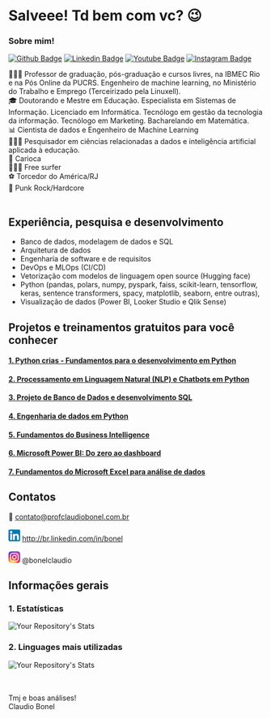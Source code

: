 # Salveee! Td bem com vc? 😉

<!--
**claudiobonel/claudiobonel** is a ✨ _special_ ✨ repository because its `README.md` (this file) appears on your GitHub profile.

Here are some ideas to get you started:

- 🔭 I’m currently working on ...
- 🌱 I’m currently learning ...
- 👯 I’m looking to collaborate on ...
- 🤔 I’m looking for help with ...
- 💬 Ask me about ...
- 📫 How to reach me: ...
- 😄 Pronouns: ...
- ⚡ Fun fact: ...
-->
### Sobre mim!

[![Github Badge](https://img.shields.io/badge/-Github-000?style=flat-square&logo=Github&logoColor=white&link=https://github.com/cladiobonel)](https://github.com/claudiobonel)
[![Linkedin Badge](https://img.shields.io/badge/-LinkedIn-blue?style=flat-square&logo=Linkedin&logoColor=white&link=https://br.linkedin.com/in/bonel)](https://br.linkedin.com/in/bonel)
[![Youtube Badge](https://img.shields.io/badge/-YouTube-ff0000?style=flat-square&labelColor=ff0000&logo=youtube&logoColor=white&link=https://www.youtube.com/c/ClaudioBonel)](https://www.youtube.com/c/ClaudioBonel)
[![Instagram Badge](https://img.shields.io/badge/Instagram-E4405F?style=flat-square&logo=instagram&logoColor=white&link=http://instagram.com/bonelclaudio)](http://instagram.com/bonelclaudio)


👨🏽‍🏫 Professor de graduação, pós-graduação e cursos livres, na IBMEC Rio e na Pós Online da PUCRS. Engenheiro de machine learning, no Ministério do Trabalho e Emprego (Terceirizado pela Linuxell).
<br>
🎓 Doutorando e Mestre em Educação. Especialista em Sistemas de Informação. Licenciado em Informática. Tecnólogo em gestão da tecnologia da informação. Tecnólogo em Marketing. Bacharelando em Matemática.
<br>
📊 Cientista de dados e Engenheiro de Machine Learning
<br>
👷🏽‍♂️ Pesquisador em ciências relacionadas a dados e inteligência artificial aplicada à educação.
<br>
🌊 Carioca
<br>
🏄🏽‍♂️ Free surfer
<br>
⚽️ Torcedor do América/RJ
<br>
🎼 Punk Rock/Hardcore
<br>
<br>

## Experiência, pesquisa e desenvolvimento

- Banco de dados, modelagem de dados e SQL
- Arquitetura de dados
- Engenharia de software e de requisitos
- DevOps e MLOps (CI/CD)
- Vetorização com modelos de linguagem open source (Hugging face)
- Python (pandas, polars, numpy, pyspark, faiss, scikit-learn, tensorflow, keras, sentence transformers, spacy, matplotlib, seaborn, entre outras), 
- Visualização de dados (Power BI, Looker Studio e Qlik Sense)

## Projetos e treinamentos gratuitos para você conhecer

#### <a href = "https://github.com/claudiobonel/python-crias"> 1. Python crias - Fundamentos para o desenvolvimento em Python </a>
#### <a href = "https://github.com/claudiobonel/python_chatbots"> 2. Processamento em Linguagem Natural (NLP) e Chatbots em Python </a>
#### <a href = "https://ead.dadoteca.com.br/cursos/fundamentos-de-banco-de-dados/"> 3. Projeto de Banco de Dados e desenvolvimento SQL </a>
#### <a href = "https://github.com/claudiobonel/Python-Integracao-de-dados"> 4. Engenharia de dados em Python </a>
#### <a href = "https://ead.dadoteca.com.br/cursos/fundamentos-do-business-intelligence/"> 5. Fundamentos do Business Intelligence </a>
#### <a href = "https://github.com/claudiobonel/PRODERJ-PowerBI_2022.1"> 6. Microsoft Power BI: Do zero ao dashboard </a>
#### <a href = "https://github.com/claudiobonel/Excel-Basico"> 7. Fundamentos do Microsoft Excel para análise de dados </a>

## Contatos

📝 contato@profclaudiobonel.com.br
<br><br>
<img src="F3BD5741-49C3-427A-ABD7-090A9E23BB90.png" width="23"/> http://br.linkedin.com/in/bonel
<br><br>
<img src="CCBD6F9B-30F3-4FBB-AB9C-258FEA35C171.jpeg" width="23"/> @bonelclaudio

## Informações gerais
 ### 1. Estatísticas 
 ![Your Repository's Stats](https://github-readme-stats.vercel.app/api?username=claudiobonel&show_icons=true)
 ### 2. Linguages mais utilizadas
 ![Your Repository's Stats](https://github-readme-stats.vercel.app/api/top-langs/?username=claudiobonel&theme=blue-green)
<!-- ### 3. Visitas ao perfil
 ![Profile View Counter](https://komarev.com/ghpvc/?username=claudiobonel)
--> 
<br><br>
Tmj e boas análises!
<br>
Claudio Bonel
